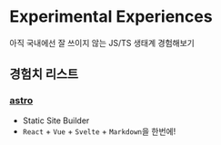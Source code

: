 # Experimental Experiences

아직 국내에선 잘 쓰이지 않는 JS/TS 생태계 경험해보기

## 경험치 리스트

### [astro](./astro)

- Static Site Builder
- `React` + `Vue` + `Svelte` + `Markdown`을 한번에!
